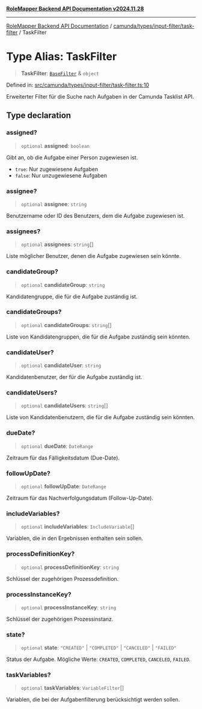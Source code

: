 [**RoleMapper Backend API Documentation v2024.11.28**](../../../../../README.md)

***

[RoleMapper Backend API Documentation](../../../../../modules.md) / [camunda/types/input-filter/task-filter](../README.md) / TaskFilter

# Type Alias: TaskFilter

> **TaskFilter**: [`BaseFilter`](../../base-filter/type-aliases/BaseFilter.md) & `object`

Defined in: [src/camunda/types/input-filter/task-filter.ts:10](https://github.com/FlowCraft-AG/RoleMapper/blob/431ad1c9b0d708a278f2d2969907ccf8ac66ccc1/backend/src/camunda/types/input-filter/task-filter.ts#L10)

Erweiterter Filter für die Suche nach Aufgaben in der Camunda Tasklist API.

## Type declaration

### assigned?

> `optional` **assigned**: `boolean`

Gibt an, ob die Aufgabe einer Person zugewiesen ist.
- `true`: Nur zugewiesene Aufgaben
- `false`: Nur unzugewiesene Aufgaben

### assignee?

> `optional` **assignee**: `string`

Benutzername oder ID des Benutzers, dem die Aufgabe zugewiesen ist.

### assignees?

> `optional` **assignees**: `string`[]

Liste möglicher Benutzer, denen die Aufgabe zugewiesen sein könnte.

### candidateGroup?

> `optional` **candidateGroup**: `string`

Kandidatengruppe, die für die Aufgabe zuständig ist.

### candidateGroups?

> `optional` **candidateGroups**: `string`[]

Liste von Kandidatengruppen, die für die Aufgabe zuständig sein könnten.

### candidateUser?

> `optional` **candidateUser**: `string`

Kandidatenbenutzer, der für die Aufgabe zuständig ist.

### candidateUsers?

> `optional` **candidateUsers**: `string`[]

Liste von Kandidatenbenutzern, die für die Aufgabe zuständig sein könnten.

### dueDate?

> `optional` **dueDate**: `DateRange`

Zeitraum für das Fälligkeitsdatum (Due-Date).

### followUpDate?

> `optional` **followUpDate**: `DateRange`

Zeitraum für das Nachverfolgungsdatum (Follow-Up-Date).

### includeVariables?

> `optional` **includeVariables**: `IncludeVariable`[]

Variablen, die in den Ergebnissen enthalten sein sollen.

### processDefinitionKey?

> `optional` **processDefinitionKey**: `string`

Schlüssel der zugehörigen Prozessdefinition.

### processInstanceKey?

> `optional` **processInstanceKey**: `string`

Schlüssel der zugehörigen Prozessinstanz.

### state?

> `optional` **state**: `"CREATED"` \| `"COMPLETED"` \| `"CANCELED"` \| `"FAILED"`

Status der Aufgabe.
Mögliche Werte: `CREATED`, `COMPLETED`, `CANCELED`, `FAILED`.

### taskVariables?

> `optional` **taskVariables**: `VariableFilter`[]

Variablen, die bei der Aufgabenfilterung berücksichtigt werden sollen.
